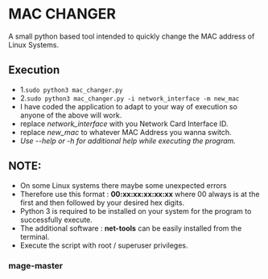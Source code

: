 # MAC CHANGER


A small python based tool intended to quickly change the MAC address of Linux Systems. 


## Execution
- 1.```sudo python3 mac_changer.py```
- 2.```sudo python3 mac_changer.py -i network_interface -m new_mac```
- I have coded the application to adapt to your way of execution so anyone of the above will work.
- replace *network_interface* with you Network Card Interface ID.
- replace *new_mac* to whatever MAC Address you wanna switch.
- *Use --help or -h for additional help while executing the program.*

## NOTE:
- On some Linux systems there maybe some unexpected errors
- Therefore use this format : **00:xx:xx:xx:xx:xx** where 00 always is at the first and then followed by your desired hex digits. 
- Python 3 is required to be installed on your system for the program to successfully execute.
- The additional software : **net-tools** can be easily installed from the terminal.
- Execute the script with root / superuser privileges.

### mage-master
